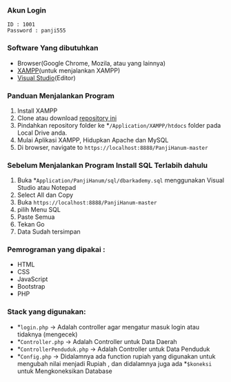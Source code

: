### Akun Login
 
    ID : 1001
    Password : panji555
  
### Software Yang dibutuhkan
  * Browser(Google Chrome, Mozila, atau yang lainnya)
  * [XAMPP](https://www.apachefriends.org/download.html)(untuk menjalankan XAMPP)
  * [Visual Studio](https://visualstudio.microsoft.com/downloads/)(Editor)

### Panduan Menjalankan Program
  1. Install XAMPP
  2. Clone atau download [repository ini](https://github.com/panjihanum/PanjiHanum/archive/master.zip) 
  3. Pindahkan repository folder ke *`/Application/XAMPP/htdocs` folder pada Local Drive anda.
  4. Mulai Aplikasi XAMPP, Hidupkan Apache dan MySQL
  5. Di browser, navigate to  `https://localhost:8888/PanjiHanum-master`


  
### Sebelum Menjalankan Program Install SQL Terlabih dahulu
   1. Buka *`Application/PanjiHanum/sql/dbarkademy.sql` menggunakan Visual Studio atau Notepad
   2. Select All dan Copy 
   3. Buka `https://localhost:8888/PanjiHanum-master`
   4. pilih Menu SQL
   5. Paste Semua
   6. Tekan Go
   7. Data Sudah tersimpan
  
### Pemrograman  yang dipakai :
   * HTML
   * CSS
   * JavaScript
   * Bootstrap
   * PHP
 
### Stack yang digunakan:
   * *`login.php` -> Adalah controller agar mengatur masuk login atau tidaknya (mengecek)
   * *`Controller.php` -> Adalah Controller untuk Data Daerah
   * *`ControllerPenduduk.php` -> Adalah Controller untuk Data Penduduk
   * *`Config.php` -> Didalamnya ada function rupiah yang digunakan untuk mengubah nilai menjadi Rupiah , dan didalamnya juga ada *`$koneksi` untuk Mengkoneksikan Database
